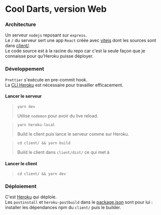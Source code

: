 # Cool Darts, version Web

### Architecture

Un serveur `nodejs` reposant sur `express`.  
Le `/` du serveur sert une app `React` créée avec [vitejs](https://vitejs.dev/) dont les sources sont dans [client/](./client).  
Le code source est à la racine du repo car c'est la seule façon que je connaisse pour qu'Heroku puisse déployer.

### Développement

`Prettier` s'exécute en pre-commit hook.  
La [CLI Heroku](https://devcenter.heroku.com/categories/command-line) est nécessaire pour travailler efficacement.

#### Lancer le serveur

> `yarn dev`
>
> Utilise `nodemon` pour avoir du live reload.

> `yarn heroku-local`
>
> Build le client puis lance le serveur comme sur Heroku.

> `cd client/ && yarn build`
>
> Build le client dans `client/dist/` ce qui met à

#### Lancer le client

> `cd client/ && yarn dev`

### Déploiement

C'est [Heroku](https://dashboard.heroku.com/apps/cool-darts/) qui déploie.  
Les `postinstall` et `heroku-postbuild` dans le [package.json](./package.json) sont pour lui : installer les dépendances npm du `client/` puis le builder.
